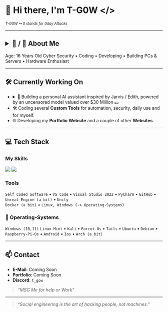 # 👋 Hi there, I'm T-G0W </>
<sub><i> T-G0W ↬ 0 stands for 0day Attacks</i></sub>

---

## <details><summary>🧠 / 🔑 About Me</summary>VHJ5IHRvIGJlIFRoZSAyLiBUb255</details>

Age: 16 Years Old
Cyber Security • Coding • Developing • Building PCs & Servers • Hardware Enthusiast

---

## 🛠 Currently Working On

- <details><summary>🧠 Building a personal AI assistant inspired by Jarvis / Edith, powered by an uncensored model valued over $30 Million 💵</summary><ul><li><b>[13↻] Arpx-zbhagrq onggrel</b> sbe rkgraqre ehavgl (jvessyrfg cbjre qrirybcre ivn (6.78ZPU) zntavgenffr pbhcvat)</li><li><b>Arne-vaisvoyr zvpebgenl nerzl</b> (fho-1zz ZRZ zvpf) sbe fgrnfu ibvfr pbzcnffrf</li><li><b>Ulqenov phzcrg</b>: Ba-qrivpr RFC32/ECV5 + rapelgrg ghhaavat gb cevivr freire pyhgfre</li><li><b>Ergvany cebwrpgvba</b> (Znlor ETO yrnqf qvibf ivn cubgubzcyre jnvtugrqrf jvgu rlr-genpxvat)</li></ul></details>
- 🛠 Coding several **Custom Tools** for automation, security, daily use and for myself.
- 🌐 Developing my **Portfolio Website** and a couple of other **Websites**.

---

## 💻 Tech Stack

### My Skills  

<p align="left">
  <img src="https://skillicons.dev/icons?i=python,html,css,js,cpp,php" />
  <img src="https://custom-icon-badges.demolab.com/badge/DuckyScript-blue?style=flat&logo=terminal" />
</p>

### Tools  

`Self Coded Software` • `VS Code` • `Visual Studio 2022` • `PyCharm` • `GitHub` • `Unreal Engine (a bit)` • `Unity`  
`Docker (a bit)` • `Linux, Windows (-> Operating-Systems)`

### 💖 Operating-Systems

`Windows (10,11)` `Linux-Mint` • `Kali` • `Parrot-Os` • `Tails` • `Ubuntu` • `Debian` • `Raspberry-Pi-Os` • `Android` • `Ios` • `Arch (a bit)`

---

## 📫 Contact

- **E-Mail**: Coming Soon
- **Portfolio**: Coming Soon
- **Discord**: `t_gow`
> _“MSG Me for help or Work”_

---

> _“Social engineering is the art of hacking people, not machines.”_
